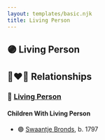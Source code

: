 ```yaml
---
layout: templates/basic.njk
title: Living Person
---
```

## 🟣 Living Person


## 👩‍❤️‍👨 Relationships

### 🔵 [Living Person](/people/6/66210050)

#### Children With Living Person
* 🟣 [Swaantje Bronds](/people/8/88698980), b. 1797